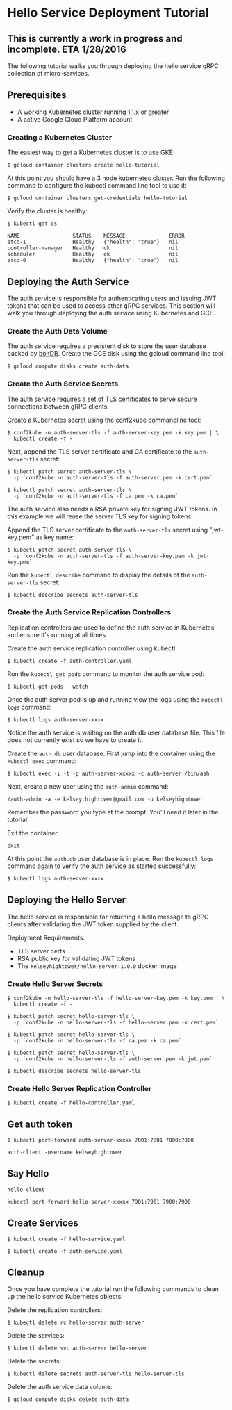 # Hello Service Deployment Tutorial

## This is currently a work in progress and incomplete. ETA 1/28/2016

The following tutorial walks you through deploying the hello service gRPC collection of micro-services.

## Prerequisites

* A working Kubernetes cluster running 1.1.x or greater
* A active Google Cloud Platform account

### Creating a Kubernetes Cluster

The easiest way to get a Kubernetes cluster is to use GKE:

```
$ gcloud container clusters create hello-tutorial
```

At this point you should have a 3 node kubernetes cluster. Run the following command
to configure the kubectl command line tool to use it:

```
$ gcloud container clusters get-credentials hello-tutorial
```

Verify the cluster is healthy:

```
$ kubectl get cs
```

```
NAME                 STATUS    MESSAGE              ERROR
etcd-1               Healthy   {"health": "true"}   nil
controller-manager   Healthy   ok                   nil
scheduler            Healthy   ok                   nil
etcd-0               Healthy   {"health": "true"}   nil
```

## Deploying the Auth Service

The auth service is responsible for authenticating users and issuing JWT tokens that can be used to access other gRPC services.
This section will walk you through deploying the auth service using Kubernetes and GCE.

### Create the Auth Data Volume

The auth service requires a presistent disk to store the user database backed by [boltDB](https://github.com/boltdb/bolt).
Create the GCE disk using the gcloud command line tool:

```
$ gcloud compute disks create auth-data
```

### Create the Auth Service Secrets

The auth service requires a set of TLS certificates to serve secure connections between gRPC clients.

Create a Kubernetes secret using the conf2kube commandline tool:

```
$ conf2kube -n auth-server-tls -f auth-server-key.pem -k key.pem | \
  kubectl create -f -
```

Next, append the TLS server certificate and CA certificate to the `auth-server-tls` secret:

```
$ kubectl patch secret auth-server-tls \
  -p `conf2kube -n auth-server-tls -f auth-server.pem -k cert.pem`
```

```
$ kubectl patch secret auth-server-tls \
  -p `conf2kube -n auth-server-tls -f ca.pem -k ca.pem`
```

The auth service also needs a RSA private key for signing JWT tokens. In this example we will
reuse the server TLS key for signing tokens.

Append the TLS server certificate to the `auth-server-tls` secret using "jwt-key.pem" as
key name:

```
$ kubectl patch secret auth-server-tls \
  -p `conf2kube -n auth-server-tls -f auth-server-key.pem -k jwt-key.pem`
```

Run the `kubectl describe` command to display the details of the `auth-server-tls` secret:

```
$ kubectl describe secrets auth-server-tls
```

### Create the Auth Service Replication Controllers

Replication controllers are used to define the auth service in Kubernetes
and ensure it's running at all times.

Create the auth service replication controller using kubectl:

```
$ kubectl create -f auth-controller.yaml
```

Run the `kubectl get pods` command to monitor the auth service pod:

```
$ kubectl get pods --watch
```

Once the auth server pod is up and running view the logs using the `kubectl logs` command:

```
$ kubectl logs auth-server-xxxx
```

Notice the auth service is waiting on the auth.db user database file. This file
does not currently exist so we have to create it.

Create the `auth.db` user database. First jump into the container using the
`kubectl exec` command:

```
$ kubectl exec -i -t -p auth-server-xxxxx -c auth-server /bin/ash
```

Next, create a new user using the `auth-admin` command:

```
/auth-admin -a -e kelsey.hightower@gmail.com -u kelseyhightower
```

Remember the password you type at the prompt. You'll need it later in the
tutorial.

Exit the container:

```
exit
```

At this point the `auth.db` user database is in place. Run the `kubectl logs`
command again to verify the auth service as started successfully:


```
$ kubectl logs auth-server-xxxx
```

##  Deploying the Hello Server

The hello service is responsible for returning a hello message to gRPC clients
after validating the JWT token supplied by the client.

Deployment Requirements:

* TLS server certs
* RSA public key for validating JWT tokens
* The `kelseyhightower/hello-server:1.0.0` docker image

### Create Hello Server Secrets

```
$ conf2kube -n hello-server-tls -f hello-server-key.pem -k key.pem | \
  kubectl create -f -
```

```
$ kubectl patch secret hello-server-tls \
  -p `conf2kube -n hello-server-tls -f hello-server.pem -k cert.pem`
```

```
$ kubectl patch secret hello-server-tls \
  -p `conf2kube -n hello-server-tls -f ca.pem -k ca.pem`
```

```
$ kubectl patch secret hello-server-tls \
  -p `conf2kube -n hello-server-tls -f auth-server.pem -k jwt.pem`
```

```
$ kubectl describe secrets hello-server-tls
```

### Create Hello Server Replication Controller

```
$ kubectl create -f hello-controller.yaml
```

## Get auth token

```
$ kubectl port-forward auth-server-xxxxx 7801:7801 7800:7800
```

```
auth-client -username kelseyhightower
```

## Say Hello

```
hello-client
```

```
kubectl port-forward hello-server-xxxxx 7901:7901 7900:7900
```

## Create Services

```
$ kubectl create -f hello-service.yaml
```

```
$ kubectl create -f auth-service.yaml
```


## Cleanup

Once you have complete the tutorial run the following commands to clean up the
hello service Kubernetes objects:

Delete the replication controllers:

```
$ kubectl delete rc hello-server auth-server
```

Delete the services:

```
$ kubectl delete svc auth-server hello-server
```

Delete the secrets:

```
$ kubectl delete secrets auth-server-tls hello-server-tls
```

Delete the auth service data volume:

```
$ gcloud compute disks delete auth-data
```
